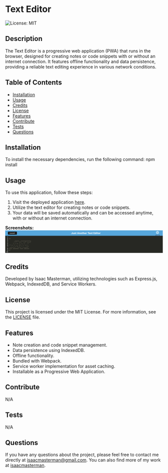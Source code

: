 # Text Editor

![License: MIT](https://img.shields.io/badge/License-MIT-yellow.svg)

## Description
The Text Editor is a progressive web application (PWA) that runs in the browser, designed for creating notes or code snippets with or without an internet connection. It features offline functionality and data persistence, providing a reliable text editing experience in various network conditions.

## Table of Contents
- [Installation](#installation)
- [Usage](#usage)
- [Credits](#credits)
- [License](#license)
- [Features](#features)
- [Contribute](#contribute)
- [Tests](#tests)
- [Questions](#questions)

## Installation
To install the necessary dependencies, run the following command: npm install

## Usage
To use this application, follow these steps:
1. Visit the deployed application [here](https://m19c-texteditor.onrender.com/).
2. Utilize the text editor for creating notes or code snippets.
3. Your data will be saved automatically and can be accessed anytime, with or without an internet connection.

**Screenshots:**
![Text Editor Screenshot](screenshots/TextEditor-screenshot-01.png)

## Credits
Developed by Isaac Masterman, utilizing technologies such as Express.js, Webpack, IndexedDB, and Service Workers.

## License
This project is licensed under the MIT License. For more information, see the [LICENSE](LICENSE) file.

## Features
- Note creation and code snippet management.
- Data persistence using IndexedDB.
- Offline functionality.
- Bundled with Webpack.
- Service worker implementation for asset caching.
- Installable as a Progressive Web Application.

## Contribute
N/A

## Tests
N/A

## Questions
If you have any questions about the project, please feel free to contact me directly at [isaacmasterman@gmail.com](mailto:isaacmasterman@gmail.com). You can also find more of my work at [isaacmasterman](https://github.com/isaacmasterman).
